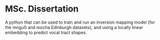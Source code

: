 # MSc. Dissertation

A python that can be used to train and run an inversion mapping model (for the mngu0 and mocha Edinburgh datasets), and using a locally linear embedding to predict vocal tract shapes.
